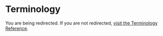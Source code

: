 # Terminology

You are being redirected. If you are not redirected, [visit the Terminology Reference](/Documentation/Reference/terminology.html).
